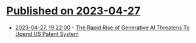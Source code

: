 # [Published on 2023-04-27](index.md)

* [2023-04-27, 19:22:00](https://yro.slashdot.org/story/23/04/27/1913251/the-rapid-rise-of-generative-ai-threatens-to-upend-us-patent-system?utm_source=rss1.0mainlinkanon&utm_medium=feed) - [The Rapid Rise of Generative AI Threatens To Upend US Patent System](https://yro.slashdot.org/story/23/04/27/1913251/the-rapid-rise-of-generative-ai-threatens-to-upend-us-patent-system?utm_source=rss1.0mainlinkanon&utm_medium=feed)
